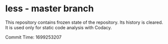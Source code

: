 # less - master branch

This repository contains frozen state of the repository.
Its history is cleared. It is used only for static code
analysis with Codacy.

Commit Time: 1699253207